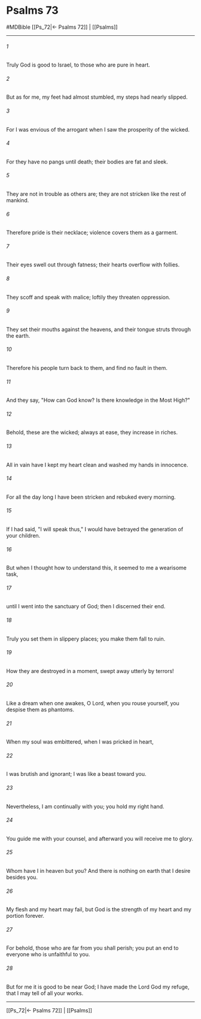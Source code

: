 # Psalms 73
#MDBible
[[Ps_72|← Psalms 72]] | [[Psalms]]

***

###### 1 
Truly God is good to Israel, to those who are pure in heart. 

###### 2 
But as for me, my feet had almost stumbled, my steps had nearly slipped. 

###### 3 
For I was envious of the arrogant when I saw the prosperity of the wicked. 

###### 4 
For they have no pangs until death; their bodies are fat and sleek. 

###### 5 
They are not in trouble as others are; they are not stricken like the rest of mankind. 

###### 6 
Therefore pride is their necklace; violence covers them as a garment. 

###### 7 
Their eyes swell out through fatness; their hearts overflow with follies. 

###### 8 
They scoff and speak with malice; loftily they threaten oppression. 

###### 9 
They set their mouths against the heavens, and their tongue struts through the earth. 

###### 10 
Therefore his people turn back to them, and find no fault in them. 

###### 11 
And they say, "How can God know? Is there knowledge in the Most High?" 

###### 12 
Behold, these are the wicked; always at ease, they increase in riches. 

###### 13 
All in vain have I kept my heart clean and washed my hands in innocence. 

###### 14 
For all the day long I have been stricken and rebuked every morning. 

###### 15 
If I had said, "I will speak thus," I would have betrayed the generation of your children. 

###### 16 
But when I thought how to understand this, it seemed to me a wearisome task, 

###### 17 
until I went into the sanctuary of God; then I discerned their end. 

###### 18 
Truly you set them in slippery places; you make them fall to ruin. 

###### 19 
How they are destroyed in a moment, swept away utterly by terrors! 

###### 20 
Like a dream when one awakes, O Lord, when you rouse yourself, you despise them as phantoms. 

###### 21 
When my soul was embittered, when I was pricked in heart, 

###### 22 
I was brutish and ignorant; I was like a beast toward you. 

###### 23 
Nevertheless, I am continually with you; you hold my right hand. 

###### 24 
You guide me with your counsel, and afterward you will receive me to glory. 

###### 25 
Whom have I in heaven but you? And there is nothing on earth that I desire besides you. 

###### 26 
My flesh and my heart may fail, but God is the strength of my heart and my portion forever. 

###### 27 
For behold, those who are far from you shall perish; you put an end to everyone who is unfaithful to you. 

###### 28 
But for me it is good to be near God; I have made the Lord God my refuge, that I may tell of all your works. 

***

[[Ps_72|← Psalms 72]] | [[Psalms]]
